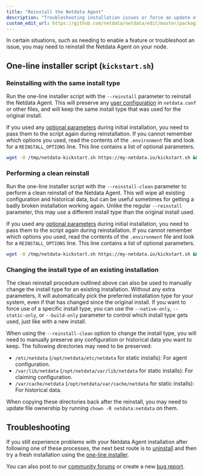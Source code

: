 ```yaml
---
title: "Reinstall the Netdata Agent"
description: "Troubleshooting installation issues or force an update of the Netdata Agent by reinstalling it using the same method you used during installation."
custom_edit_url: https://github.com/netdata/netdata/edit/master/packaging/installer/REINSTALL.md
---
```




In certain situations, such as needing to enable a feature or troubleshoot an issue, you may need to reinstall the
Netdata Agent on your node.

## One-line installer script (`kickstart.sh`)

### Reinstalling with the same install type

Run the one-line installer script with the `--reinstall` parameter to reinstall the Netdata Agent. This will preserve
any [user configuration](/docs/configure/nodes) in `netdata.conf` or other files, and will keep the same install
type that was used for the original install.

If you used any [optional
parameters](/docs/agent/packaging/installer/methods/kickstart#optional-parameters-to-alter-your-installation) during initial
installation, you need to pass them to the script again during reinstallation. If you cannot remember which options you
used, read the contents of the `.environment` file and look for a `REINSTALL_OPTIONS` line. This line contains a list of
optional parameters.

```bash
wget -O /tmp/netdata-kickstart.sh https://my-netdata.io/kickstart.sh && sh /tmp/netdata-kickstart.sh --reinstall
```

### Performing a clean reinstall

Run the one-line installer script with the `--reinstall-clean` parameter to perform a clean reinstall of the
Netdata Agent. This will wipe all existing configuration and historical data, but can be useful sometimes for
getting a badly broken installation working again. Unlike the regular `--reinstall` parameter, this may use a
different install type than the original install used.

If you used any [optional
parameters](/docs/agent/packaging/installer/methods/kickstart#optional-parameters-to-alter-your-installation) during initial
installation, you need to pass them to the script again during reinstallation. If you cannot remember which options you
used, read the contents of the `.environment` file and look for a `REINSTALL_OPTIONS` line. This line contains a list of
optional parameters.

```bash
wget -O /tmp/netdata-kickstart.sh https://my-netdata.io/kickstart.sh && sh /tmp/netdata-kickstart.sh --reinstall-clean
```

### Changing the install type of an existing installation

The clean reinstall procedure outlined above can also be used to manually change the install type for an existing
installation. Without any extra parameters, it will automatically pick the preferred installation type for your
system, even if that has changed since the original install. If you want to force use of a specific install type,
you can use the `--native-only`, `--static-only`, or `--build-only` parameter to control which install type gets
used, just like with a new install.

When using the `--reinstall-clean` option to change the install type, you will need to manually preserve any
configuration or historical data you want to keep. The following directories may need to be preserved:

- `/etc/netdata` (`/opt/netdata/etc/netdata` for static installs): For agent configuration.
- `/var/lib/netdata` (`/opt/netdata/var/lib/netdata` for static installs): For claiming configuration.
- `/var/cache/netdata` (`/opt/netdata/var/cache/netdata` for static installs): For historical data.

When copying these directories back after the reinstall, you may need to update file ownership by running `chown
-R netdata:netdata` on them.

## Troubleshooting

If you still experience problems with your Netdata Agent installation after following one of these processes, the next
best route is to [uninstall](/docs/agent/packaging/installer/uninstall) and then try a fresh installation using the [one-line
installer](/docs/agent/packaging/installer/methods/kickstart).

You can also post to our [community forums](https://community.netdata.cloud/c/support/13) or create a new [bug
report](https://github.com/netdata/netdata/issues/new?assignees=&labels=bug%2Cneeds+triage&template=BUG_REPORT.yml).

